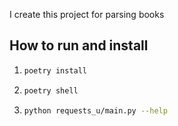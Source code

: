 I create this project for parsing books
## How to run and install
1. ```bash
   poetry install
   ```
2. ```bash
   poetry shell
   ```
3. ```bash
   python requests_u/main.py --help
   ```
